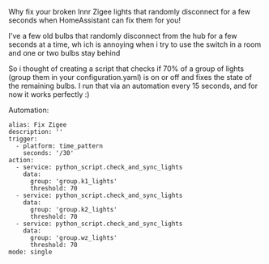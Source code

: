 Why fix your broken Innr Zigee lights that randomly disconnect for a few seconds when HomeAssistant can fix them for you!

I've a few old bulbs that randomly disconnect from the hub for a few seconds at a time, wh ich is annoying when i try to use the switch in a room and one or two bulbs stay behind

So i thought of creating a script that checks if 70% of a group of lights (group them in your configuration.yaml) is on or off and fixes the state of the remaining bulbs. I run that via an automation every 15 seconds, and for now it works perfectly :)


Automation:
```
alias: Fix Zigee
description: ''
trigger:
  - platform: time_pattern
    seconds: '/30'
action:
  - service: python_script.check_and_sync_lights
    data:
      group: 'group.k1_lights'
      threshold: 70
  - service: python_script.check_and_sync_lights
    data:
      group: 'group.k2_lights'
      threshold: 70
  - service: python_script.check_and_sync_lights
    data:
      group: 'group.wz_lights'
      threshold: 70
mode: single

```
